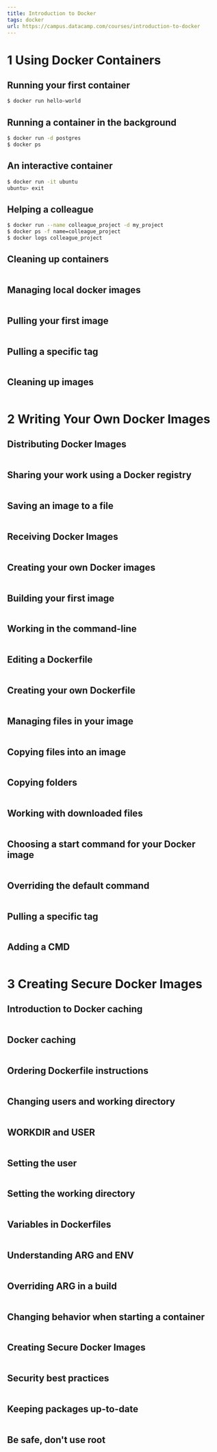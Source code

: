 ```yaml
---
title: Introduction to Docker
tags: docker
url: https://campus.datacamp.com/courses/introduction-to-docker
---
```


# 1 Using Docker Containers
## Running your first container
```sh
$ docker run hello-world
```

## Running a container in the background
```sh
$ docker run -d postgres
$ docker ps
```

## An interactive container
```sh
$ docker run -it ubuntu
ubuntu> exit
```

## Helping a colleague
```sh
$ docker run --name colleague_project -d my_project
$ docker ps -f name=colleague_project
$ docker logs colleague_project
```

## Cleaning up containers
```

```

## Managing local docker images
```

```

## Pulling your first image
```

```

## Pulling a specific tag
```

```

## Cleaning up images
```

```





# 2 Writing Your Own Docker Images
## Distributing Docker Images
```

```

## Sharing your work using a Docker registry
```

```

## Saving an image to a file
```

```

## Receiving Docker Images
```

```

## Creating your own Docker images
```

```

## Building your first image
```

```

## Working in the command-line
```

```

## Editing a Dockerfile
```

```

## Creating your own Dockerfile
```

```

## Managing files in your image
```

```

## Copying files into an image
```

```

## Copying folders
```

```

## Working with downloaded files
```

```

## Choosing a start command for your Docker image
```

```

## Overriding the default command
```

```

## Pulling a specific tag
```

```

## Adding a CMD
```

```





# 3 Creating Secure Docker Images
## Introduction to Docker caching
```

```

## Docker caching
```

```

## Ordering Dockerfile instructions
```

```

## Changing users and working directory
```

```

## WORKDIR and USER
```

```

## Setting the user
```

```

## Setting the working directory
```

```

## Variables in Dockerfiles
```

```

## Understanding ARG and ENV
```

```

## Overriding ARG in a build
```

```

## Changing behavior when starting a container
```

```

## Creating Secure Docker Images
```

```

## Security best practices
```

```

## Keeping packages up-to-date
```

```

## Be safe, don't use root
```

```
